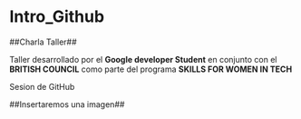 # Intro_Github
##Charla Taller##

Taller desarrollado por el **Google developer Student** en conjunto con el **BRITISH COUNCIL** como parte del programa **SKILLS FOR WOMEN IN TECH** 

Sesion de GitHub



##Insertaremos una imagen## 
